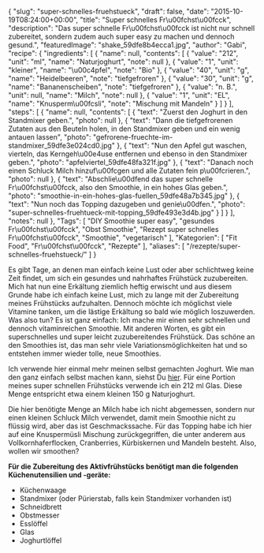 {
    "slug": "super-schnelles-fruehstueck",
    "draft": false,
    "date": "2015-10-19T08:24:00+00:00",
    "title": "Super schnelles Fr\u00fchst\u00fcck",
    "description": "Das super schnelle Fr\u00fchst\u00fcck ist nicht nur schnell zubereitet, sondern zudem auch super easy zu machen und dennoch gesund.",
    "featuredImage": "shake_59dfe8b4ecca1.jpg",
    "author": "Gabi",
    "recipe": {
        "ingredients": [
            {
                "name": null,
                "contents": [
                    {
                        "value": "212",
                        "unit": "ml",
                        "name": "Naturjoghurt",
                        "note": null
                    },
                    {
                        "value": "1",
                        "unit": "kleiner",
                        "name": "\u00c4pfel",
                        "note": "Bio"
                    },
                    {
                        "value": "40",
                        "unit": "g",
                        "name": "Heidelbeeren",
                        "note": "tiefgefroren"
                    },
                    {
                        "value": "30",
                        "unit": "g",
                        "name": "Bananenscheiben",
                        "note": "tiefgefroren"
                    },
                    {
                        "value": "n. B.",
                        "unit": null,
                        "name": "Milch",
                        "note": null
                    },
                    {
                        "value": "1",
                        "unit": "EL",
                        "name": "Knusperm\u00fcsli",
                        "note": "Mischung mit Mandeln"
                    }
                ]
            }
        ],
        "steps": [
            {
                "name": null,
                "contents": [
                    {
                        "text": "Zuerst den Joghurt in den Standmixer geben.",
                        "photo": null
                    },
                    {
                        "text": "Dann die tiefgefrorenen Zutaten aus den Beuteln holen, in den Standmixer geben und ein wenig antauen lassen",
                        "photo": "gefrorene-fruechte-im-standmixer_59dfe3e024cd0.jpg"
                    },
                    {
                        "text": "Nun den Apfel gut waschen, vierteln, das Kerngeh\u00e4use entfernen und ebenso in den Standmixer geben.",
                        "photo": "apfelviertel_59dfe48fa321f.jpg"
                    },
                    {
                        "text": "Danach noch einen Schluck Milch hinzuf\u00fcgen und alle Zutaten fein p\u00fcrieren.",
                        "photo": null
                    },
                    {
                        "text": "Abschlie\u00dfend das super schnelle Fr\u00fchst\u00fcck, also den Smoothie,  in ein hohes Glas geben.",
                        "photo": "smoothie-in-ein-hohes-glas-fuellen_59dfe48a7b345.jpg"
                    },
                    {
                        "text": "Nun noch das Topping dazugeben und genie\u00dfen.",
                        "photo": "super-schnelles-fruehtueck-mit-topping_59dfe493e3d4b.jpg"
                    }
                ]
            }
        ],
        "notes": null
    },
    "Tags": [
        "DIY Smoothie super easy",
        "gesundes Fr\u00fchst\u00fcck",
        "Obst Smoothie",
        "Rezept super schnelles Fr\u00fchst\u00fcck",
        "Smoothie",
        "vegetarisch"
    ],
    "Kategorien": [
        "Fit Food",
        "Fr\u00fchst\u00fcck",
        "Rezepte"
    ],
    "aliases": [
        "\/rezepte\/super-schnelles-fruehstueck\/"
    ]
}

Es gibt Tage, an denen man einfach keine Lust oder aber schlichtweg keine Zeit findet, um sich ein gesundes und nahrhaftes Frühstück zuzubereiten. Mich hat nun eine Erkältung ziemlich heftig erwischt und aus diesem Grunde habe ich einfach keine Lust, mich zu lange mit der Zubereitung meines Frühstücks aufzuhalten. Dennoch möchte ich möglichst viele Vitamine tanken, um die lästige Erkältung so bald wie möglich loszuwerden. Was also tun? Es ist ganz einfach: Ich mache mir einen sehr schnellen und dennoch vitaminreichen Smoothie. Mit anderen Worten, es gibt ein superschnelles und super leicht zuzubereitendes Frühstück. Das schöne an den Smoothies ist, das man sehr viele Variationsmöglichkeiten hat und so entstehen immer wieder tolle, neue Smoothies.

Ich verwende hier einmal mehr meinen selbst gemachten Joghurt. Wie man den ganz einfach selbst machen kann, siehst Du [hier][1]. Für eine Portion meines super schnellen Frühstücks verwende ich ein 212 ml Glas. Diese Menge entspricht etwa einem kleinen 150 g Naturjoghurt.

Die hier benötigte Menge an Milch habe ich nicht abgemessen, sondern nur einen kleinen Schluck Milch verwendet, damit mein Smoothie nicht zu flüssig wird, aber das ist Geschmackssache. Für das Topping habe ich hier auf eine Knuspermüsli Mischung zurückgegriffen, die unter anderem aus Vollkornhaferflocken, Cranberries, Kürbiskernen und Mandeln besteht. Also, wollen wir smoothen?

**Für die Zubereitung des Aktivfrühstücks benötigt man die folgenden Küchenutensilien und -geräte:**

 * Küchenwaage
 * Standmixer (oder Pürierstab, falls kein Standmixer vorhanden ist)
 * Schneidbrett
 * Obstmesser
 * Esslöffel
 * Glas
 * Joghurtlöffel

 [1]: https://kochfokus.de/wissenswert/joghurt-teil-1-joghurt-selber-machen/